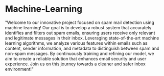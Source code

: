 # Machine-Learning
"Welcome to our innovative project focused on spam mail detection using machine learning! Our goal is to develop a robust system that accurately identifies and filters out spam emails, ensuring users receive only relevant and legitimate messages in their inbox. Leveraging state-of-the-art machine learning algorithms, we analyze various features within emails such as content, sender information, and metadata to distinguish between spam and non-spam messages. By continuously training and refining our model, we aim to create a reliable solution that enhances email security and user experience. Join us on this journey towards a cleaner and safer inbox environment!"
